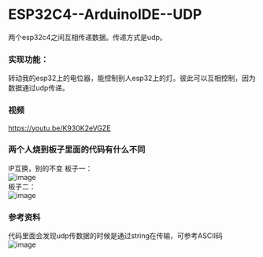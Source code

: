# ESP32C4--ArduinoIDE--UDP
两个esp32c4之间互相传递数据。传递方式是udp。  

### 实现功能：  
转动我的esp32上的电位器，能控制别人esp32上的灯。彼此可以互相控制，因为数据通过udp传递。

### 视频  
https://youtu.be/K930K2eVGZE  

### 两个人烧到板子里面的代码有什么不同  
IP互换，别的不变
板子一：  
![image](https://github.com/wenxiwei00/ESP32C4--ArduinoIDE--UDP/assets/114196821/067a7f00-29dd-4cec-932a-c483d30f866b)  
板子二：  
![image](https://github.com/wenxiwei00/ESP32C4--ArduinoIDE--UDP/assets/114196821/69722d5b-5d2f-4fbc-a2c4-68a1cdcc7f5c)  

### 参考资料  
代码里面会发现udp传数据的时候是通过string在传输，可参考ASCII码  
![image](https://github.com/wenxiwei00/ESP32C4--ArduinoIDE--UDP/assets/114196821/3edb87c2-31c1-43c3-bef7-3b1dba293d46)  


